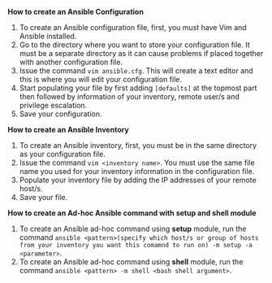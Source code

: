 **How to create an Ansible Configuration**
1. To create an Ansible configuration file, first, you must have Vim and Ansible installed.
2. Go to the directory where you want to store your configuration file. It must be a separate directory as it can cause problems if placed together with another configuration file.
3. Issue the command `vim ansible.cfg`. This will create a text editor and this is where you will edit your configuration file.
4. Start populating your file by first adding `[defaults]` at the topmost part then followed by information of your inventory, remote user/s and privilege escalation.
5. Save your configuration.

**How to create an Ansible Inventory**
1. To create an Ansible inventory, first, you must be in the same directory as your configuration file.
2. Issue the command `vim <inventory name>`. You must use the same file name you used for your inventory information in the configuration file.
3. Populate your inventory file by adding the IP addresses of your remote host/s.
4. Save your file.

**How to create an Ad-hoc Ansible command with __setup__ and __shell__ module**
1. To create an Ansible ad-hoc command using __setup__ module, run the command `ansible <pattern>(specify which host/s or group of hosts from your inventory you want this comamnd to run on) -m setup -a <parameter>`.
2. To create an Ansible ad-hoc command using __shell__ module, run the command `ansible <pattern> -m shell <bash shell argument>`.
